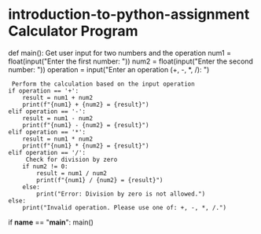 # introduction-to-python-assignment  Calculator Program

def main():
     Get user input for two numbers and the operation
    num1 = float(input("Enter the first number: "))
    num2 = float(input("Enter the second number: "))
    operation = input("Enter an operation (+, -, *, /): ")

     Perform the calculation based on the input operation
    if operation == '+':
        result = num1 + num2
        print(f"{num1} + {num2} = {result}")
    elif operation == '-':
        result = num1 - num2
        print(f"{num1} - {num2} = {result}")
    elif operation == '*':
        result = num1 * num2
        print(f"{num1} * {num2} = {result}")
    elif operation == '/':
         Check for division by zero
        if num2 != 0:
            result = num1 / num2
            print(f"{num1} / {num2} = {result}")
        else:
            print("Error: Division by zero is not allowed.")
    else:
        print("Invalid operation. Please use one of: +, -, *, /.")

if __name__ == "__main__":
    main()

